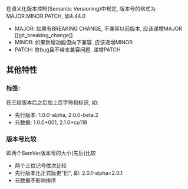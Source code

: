在语义化版本控制(Semantic Versioning)中规定, 版本号的格式为 MAJOR.MINOR.PATCH, 如4.44.0
- MAJOR: 如果有BREAKING CHANGE, 不兼容以前版本, 应该递增MAJOR [[git_breaking_change]]
- MINOR: 如果新增功能但向下兼容 ,应该递增MINOR
- PATCH: 修bug且不带来兼容问题, 递增PATCH

## 其他特性

### 标签:
在三段版本后之后加上连字符和标识, 如: 
- 先行版本: 1.0.0-alpha, 2.0.0-beta.2
- 元数据: 1.0.0+001, 2.1.0+cu118
### 版本号比较
即两个SemVer版本号的大小(先后)比较
- 两个三位记号依次比较
- 先行版本比正式版更"旧", 即: 2.0.1-alpha<2.0.1
- 元数据不影响排序